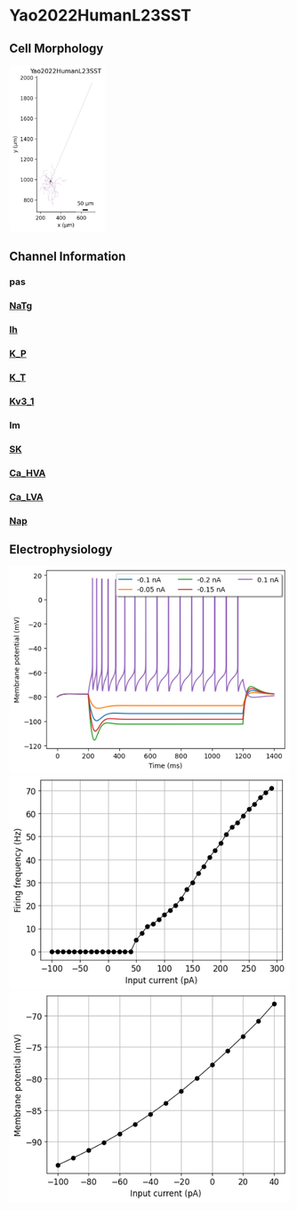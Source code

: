 # Yao2022HumanL23SST

<h2>Cell Morphology</h2><img src="imgs/Yao2022HumanL23SST2D.png" height="300" />

<h2>Channel Information</h2>

<h3>pas</h3>
<a href="Yao2022HumanL23SST_ChannelInfo.md#NaTg"><h3>NaTg</h3></a>
<a href="Yao2022HumanL23SST_ChannelInfo.md#Ih"><h3>Ih</h3></a>
<a href="Yao2022HumanL23SST_ChannelInfo.md#K_P"><h3>K_P</h3></a>
<a href="Yao2022HumanL23SST_ChannelInfo.md#K_T"><h3>K_T</h3></a>
<a href="Yao2022HumanL23SST_ChannelInfo.md#Kv3_1"><h3>Kv3_1</h3></a>
<h3>Im</h3>
<a href="Yao2022HumanL23SST_ChannelInfo.md#SK"><h3>SK</h3></a>
<a href="Yao2022HumanL23SST_ChannelInfo.md#Ca_HVA"><h3>Ca_HVA</h3></a>
<a href="Yao2022HumanL23SST_ChannelInfo.md#Ca_LVA"><h3>Ca_LVA</h3></a>
<a href="Yao2022HumanL23SST_ChannelInfo.md#Nap"><h3>Nap</h3></a>
<h2>Electrophysiology</h2>

<img src="imgs/Yao2022HumanL23SST_Vtraces.png" />

<img src="imgs/Yao2022HumanL23SSTIF.png" />

<img src="imgs/Yao2022HumanL23SSTIV.png" />

